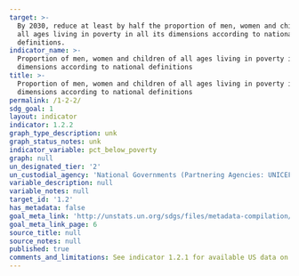 ```yaml
---
target: >-
  By 2030, reduce at least by half the proportion of men, women and children of
  all ages living in poverty in all its dimensions according to national
  definitions.
indicator_name: >-
  Proportion of men, women and children of all ages living in poverty in all its
  dimensions according to national definitions
title: >-
  Proportion of men, women and children of all ages living in poverty in all its
  dimensions according to national definitions
permalink: /1-2-2/
sdg_goal: 1
layout: indicator
indicator: 1.2.2
graph_type_description: unk
graph_status_notes: unk
indicator_variable: pct_below_poverty
graph: null
un_designated_tier: '2'
un_custodial_agency: 'National Governments (Partnering Agencies: UNICEF, World Bank, UNDP)'
variable_description: null
variable_notes: null
target_id: '1.2'
has_metadata: false
goal_meta_link: 'http://unstats.un.org/sdgs/files/metadata-compilation/Metadata-Goal-1.pdf'
goal_meta_link_page: 6
source_title: null
source_notes: null
published: true
comments_and_limitations: See indicator 1.2.1 for available US data on national poverty rate.
---
```

